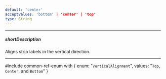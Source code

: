 ```yaml
---
default: 'center'
acceptValues: 'bottom' | 'center' | 'top'
type: String
---
```

---
##### shortDescription
Aligns strip labels in the vertical direction.

---
#include common-ref-enum with {
    enum: "`VerticalAlignment`",
    values: "`Top`, `Center`, and `Bottom`"
}